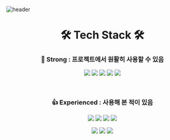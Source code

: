 ![header](https://capsule-render.vercel.app/api?type=soft&color=gradient&section=header&text=Kim%20Eun%20Hyeok&fontSize=90&animation=twinkling)

<h1 align="center">🛠 Tech Stack 🛠</h1>

<h3 align="center"> 💪 Strong : 프로젝트에서 원활히 사용할 수 있음 </h3>
<p align="center">
  <img src="https://img.shields.io/badge/JavaScript-F7DF1E?style=flat-square&logo=JavaScript&logoColor=white"/> 
  <img src="https://img.shields.io/badge/Node.js-339933?style=flat-square&logo=Node.js&logoColor=white"/> 
  <img src="https://img.shields.io/badge/MySQL-4479A1? style=flat-square&logo=MySQL&logoColor=white"/> 
  <img src="https://img.shields.io/badge/Express-000000?style=flat-square&logo=Express&logoColor=white"/>  
  <img src="https://img.shields.io/badge/Sequelize-52B0E7?style=flat-square&logo=Sequelize&logoColor=white"/> 
</p>
<br/>
<h3 align="center"> 👍 Experienced : 사용해 본 적이 있음 </h3>
<p align="center">
  <img src="https://img.shields.io/badge/React-61DAFB?style=flat-square&logo=React&logoColor=white"/> 
  <img src="https://img.shields.io/badge/AWS EC2-E47911?style=flat-square&logo=Amazon AWS&logoColor=white"/> 
  <img src="https://img.shields.io/badge/AWS RDS-E47911?style=flat-square&logo=Amazon AWS&logoColor=white"/>
  <img src="https://img.shields.io/badge/AWS Route 53-E47911?style=flat-square&logo=Amazon AWS&logoColor=white"/>
  
<p align="center">
  <img src="https://img.shields.io/badge/AWS S3-E47911?style=flat-square&logo=Amazon AWS&logoColor=white"/>
  <img src="https://img.shields.io/badge/AWS CodePipeline-E47911?style=flat-square&logo=Amazon AWS&logoColor=white"/> 
  <img src="https://img.shields.io/badge/AWS CloudFront-E47911?style=flat-square&logo=Amazon AWS&logoColor=white"/>
</p>
</p>
<br/>
